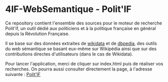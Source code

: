 # 4IF-WebSemantique - Polit'IF

Ce repository contient l'ensemble des sources pour le moteur de recherche Polit'if, un outil dédié aux politiciens et à la politique française en général depuis la Révolution Française.

Il se base sur des données extraites de [wikidata](https://www.wikidata.org/wiki/Wikidata:Main_Page) et de [dbpedia](https://wiki.dbpedia.org/), des outils du web sémantique se basant eux-même sur Wikipédia ainsi que sur des contributions directes d'utilisateurs (dans le cas de Wikidata).

Pour lancer l'application, merci de cliquer sur index.html puis de réaliser vos recherches. On pourra aussi consulter directement la page, à l'adresse suivante : [Polit'IF](https://boulets.github.io/PolitIF/)
